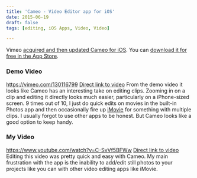 ```yaml
---
title: 'Cameo - Video Editor app for iOS'
date: 2015-06-19
draft: false
tags: [editing, iOS Apps, Video, Video]

---
```


Vimeo [acquired and then updated Cameo for iOS](https://vimeo.com/blog/post:747). You can [download it for free in the App Store](https://geo.itunes.apple.com/ca/app/cameo-video-editor-movie-maker/id988821661?mt=8&uo=6&at=10l4Ki).

### Demo Video

https://vimeo.com/130116799 [Direct link to video](https://vimeo.com/130116799) From the demo video it looks like Cameo has an interesting take on editing clips. Zooming in on a clip and editing it directly looks much easier, particularly on a iPhone-sized screen. 9 times out of 10, I just do quick edits on movies in the built-in Photos app and then occasionally fire up [iMovie](https://geo.itunes.apple.com/ca/app/imovie/id377298193?mt=8&uo=6&at=10l4Ki) for something with multiple clips. I usually forgot to use other apps to be honest. But Cameo looks like a good option to keep handy.

### My Video

https://www.youtube.com/watch?v=C-SvVf5BFWw [Direct link to video](https://www.youtube.com/watch?v=C-SvVf5BFWw) Editing this video was pretty quick and easy with Cameo. My main frustration with the app is the inability to add/edit still photos to your projects like you can with other video editing apps like iMovie.